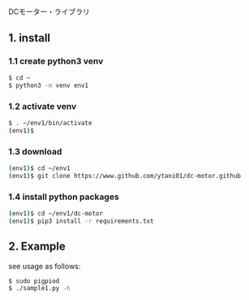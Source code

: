 # 

DCモーター・ライブラリ

## 1. install

### 1.1 create python3 venv

```bash
$ cd ~
$ python3 -m venv env1
```

### 1.2 activate venv

```bash
$ . ~/env1/bin/activate
(env1)$ 
```

### 1.3 download

```bash
(env1)$ cd ~/env1
(env1)$ git clone https://www.github.com/ytani01/dc-motor.github
```

### 1.4 install python packages

```bash
(env1)$ cd ~/env1/dc-motor
(env1)$ pip3 install -r requirements.txt
```


## 2. Example

see usage as follows:
```bash
$ sudo pigpiod
$ ./sample1.py -h
```

